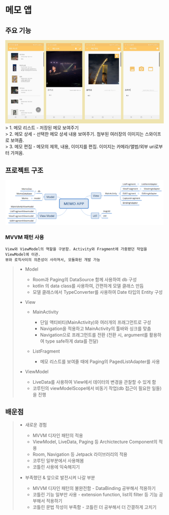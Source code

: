 # 메모 앱
## 주요 기능   
![화면](https://github.com/hyunju92/memoPr/blob/master/app/src/main/res/drawable/memo_screen_capture.png)   
    > 1. 메모 리스트 - 저장된 메모 보여주기     
    > 2. 메모 상세 - 선택한 메모 상세 내용 보여주기. 첨부된 여러장의 이미지는 스와이프로 보여줌.     
    > 3. 메모 편집 - 메모의 제목, 내용, 이미지를 편집. 이미지는 카메라/앨범/외부 uri로부터 가져옴.      
  
  
## 프로젝트 구조
![구조](https://github.com/hyunju92/memoPr/blob/master/app/src/main/res/drawable/MEMO%20APP%20Structure.png)   
  ### MVVM 패턴 사용  
    View와 ViewModel의 역할을 구분함. Activity와 Fragment에 가중됐던 작업을 ViewModel에 이관.
    뷰와 로직사이의 의존성이 사라져서, 모듈화된 개발 가능
  >
  > - Model
  >   - Room과  Paging의 DataSource 함께 사용하여 db 구성
  >   - kotlin 의 data class를 사용하여, 간편하게 모델 클래스 만듬
  >   - 모델 클래스에서 TypeConverter를 사용하여 Date 타입의 Entity 구성
  >
  > - View
  >   - MainActivity
  >     - 단일 액티비티(MainActivity)와 여러개의 프래그먼트로 구성
  >     - Navigation을 적용하고 MainActivity의 툴바와 싱크를 맞춤
  >     - Navigation으로 프래그먼트를 전환 (전환 시, argument를 활용하여 type safe하게 data를 전달)
  >   
  >   - ListFragment
  >     - 메모 리스트를 보여줄 때에 Paging의 PagedListAdapter를 사용
  >    
  > - ViewModel
  >   - LiveData를 사용하여 View에서 데이터의 변경을 관찰할 수 있게 함
  >   - 코루틴의 viewModelScope에서 비동기 작업(db 접근이 필요한 일들)을 진행     
  
  
## 배운점
  > - 새로운 경험
  >   - MVVM 디자인 패턴의 적용 
  >   - ViewModel, LiveData, Paging 등 Archictecture Component의 적용
  >   - Room, Navigation 등 Jetpack 라이브러리의 적용
  >   - 코루틴 일부분에서 사용해봄
  >   - 코틀린 사용에 익숙해지기
  >
  > - 부족했던 & 앞으로 발전시켜 나갈 부분
  >   - MVVM 디자인 패턴의 불완전함 - DataBinding 공부해서 적용하기
  >   - 코틀린 기능 일부만 사용 - extension function, list의 filter 등 기능 공부해서 적용하기
  >   - 코틀린 문법 작성이 부족함 - 코틀린 더 공부해서 더 간결하게 고치기
    
